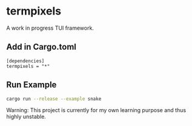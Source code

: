 termpixels
==========

A work in progress TUI framework.


Add in Cargo.toml
-----------------

```
[dependencies]
termpixels = "*"

```


Run Example
-------

```bash
cargo run --release --example snake
```

Warning: This project is currently for my own learning purpose and thus highly unstable.
